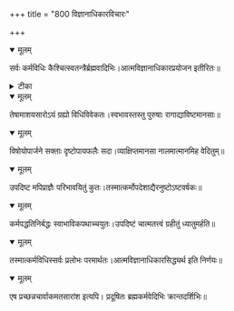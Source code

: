 +++
title = "800 विज्ञानाधिकारविचारः"

+++


<details open><summary>मूलम्</summary>

सर्वः कर्मविधिः कैश्चित्स्वतन्त्रैर्ब्रह्मवादिभिः।आत्मविज्ञानाधिकारप्रयोजन इतीरितः॥
</details>



<details><summary>टीका</summary>

वि. वि.[440]
</details>



<details open><summary>मूलम्</summary>

तेषामाशयसारोऽयं ग्रह्यो विधिविवेकतः।स्वभावस्तस्तु पुरुषाः रागाद्याविष्टमानसाः॥
</details>



<details open><summary>मूलम्</summary>

विषोयोपार्जने सक्ताः दृष्टोपायफलैः सदा।व्याक्षिप्तमानसा नालमात्मानमिह वेदितुम्॥
</details>



<details open><summary>मूलम्</summary>

उपदिष्ट मपिप्राज्ञैः परिभावयितुं कुतः।तस्मात्कर्मोपदेशाद्यैरनुष्टोऽष्टवर्षकः॥
</details>



<details open><summary>मूलम्</summary>

कर्मपद्धतिनिर्बद्धः स्वाभाविकपथाच्चयुतः।उपदिष्टं चात्मतत्त्वं ग्रहीतुं ध्यातुमर्हति॥
</details>



<details open><summary>मूलम्</summary>

तस्मात्कर्मविधिस्सर्वः प्रलोभः परमार्थतः।आत्मविज्ञानाधिकारसिद्ध्यर्थ इति निर्णयः॥
</details>



<details open><summary>मूलम्</summary>

एष प्रच्छन्नचार्वाकमतसारांश इत्यपि। प्रदूषितः ब्रह्मकर्मवेदिभिः क्रान्तदर्शिभिः॥
</details>

